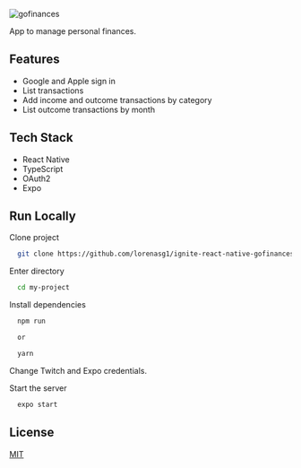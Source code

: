 
![gofinances]()

App to manage personal finances.





## Features

- Google and Apple sign in
- List transactions
- Add income and outcome transactions by category
- List outcome transactions by month


## Tech Stack

- React Native
- TypeScript
- OAuth2
- Expo



## Run Locally

Clone project

```bash
  git clone https://github.com/lorenasg1/ignite-react-native-gofinances.git
```

Enter directory

```bash
  cd my-project
```

Install dependencies

```bash
  npm run

  or

  yarn
```

Change Twitch and Expo credentials.

Start the server

```bash
  expo start
```


## License

[MIT](https://choosealicense.com/licenses/mit/)

